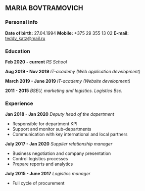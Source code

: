 ## MARIA BOVTRAMOVICH

### Personal info
**Date of birth:** 27.04.1994
**Mobile:** +375 29 355 13 02
**E-mail:** teddy_katz@mail.ru

### Education
**Feb 2020 - current** _RS School_   

**Aug 2019 - Nov 2019** _IT-academy (Web application development)_  

**March 2019 - June 2019** _IT-academy (Website development)_   

**2011 - 2015** _BSEU, marketing and logistics. Logistics Bsc._   
   
### Experience

**Jan 2018 - Jan 2020** _Deputy head of the dapertment_
  * Responsible for department KPI
  * Support and monitor sub-departments
  * Communication with key international and local partners  
  
**July 2017 - Jan 2020** _Supplier relationship manager_
   * Business negotiation and company presentation
   * Control logistics processes
   * Prepare reports and analytics    
   
**July 2015 - June 2017** _Logistics manager_   
   * Full cycle of procurement
